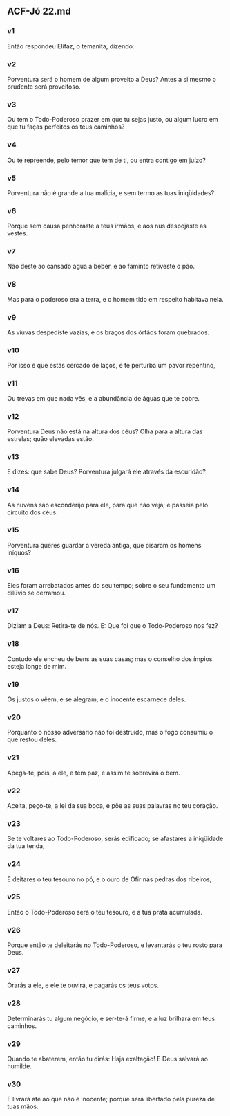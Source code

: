 ## ACF-Jó 22.md
### v1
 Então respondeu Elifaz, o temanita, dizendo:
### v2
 Porventura será o homem de algum proveito a Deus? Antes a si mesmo o prudente será proveitoso.
### v3
 Ou tem o Todo-Poderoso prazer em que tu sejas justo, ou algum lucro em que tu faças perfeitos os teus caminhos?
### v4
 Ou te repreende, pelo temor que tem de ti, ou entra contigo em juízo?
### v5
 Porventura não é grande a tua malícia, e sem termo as tuas iniqüidades?
### v6
 Porque sem causa penhoraste a teus irmãos, e aos nus despojaste as vestes.
### v7
 Não deste ao cansado água a beber, e ao faminto retiveste o pão.
### v8
 Mas para o poderoso era a terra, e o homem tido em respeito habitava nela.
### v9
 As viúvas despediste vazias, e os braços dos órfãos foram quebrados.
### v10
 Por isso é que estás cercado de laços, e te perturba um pavor repentino,
### v11
 Ou trevas em que nada vês, e a abundância de águas que te cobre.
### v12
 Porventura Deus não está na altura dos céus? Olha para a altura das estrelas; quão elevadas estão.
### v13
 E dizes: que sabe Deus? Porventura julgará ele através da escuridão?
### v14
 As nuvens são esconderijo para ele, para que não veja; e passeia pelo circuito dos céus.
### v15
 Porventura queres guardar a vereda antiga, que pisaram os homens iníquos?
### v16
 Eles foram arrebatados antes do seu tempo; sobre o seu fundamento um dilúvio se derramou.
### v17
 Diziam a Deus: Retira-te de nós. E: Que foi que o Todo-Poderoso nos fez?
### v18
 Contudo ele encheu de bens as suas casas; mas o conselho dos ímpios esteja longe de mim.
### v19
 Os justos o vêem, e se alegram, e o inocente escarnece deles.
### v20
 Porquanto o nosso adversário não foi destruído, mas o fogo consumiu o que restou deles.
### v21
 Apega-te, pois, a ele, e tem paz, e assim te sobrevirá o bem.
### v22
 Aceita, peço-te, a lei da sua boca, e põe as suas palavras no teu coração.
### v23
 Se te voltares ao Todo-Poderoso, serás edificado; se afastares a iniqüidade da tua tenda,
### v24
 E deitares o teu tesouro no pó, e o ouro de Ofir nas pedras dos ribeiros,
### v25
 Então o Todo-Poderoso será o teu tesouro, e a tua prata acumulada.
### v26
 Porque então te deleitarás no Todo-Poderoso, e levantarás o teu rosto para Deus.
### v27
 Orarás a ele, e ele te ouvirá, e pagarás os teus votos.
### v28
 Determinarás tu algum negócio, e ser-te-á firme, e a luz brilhará em teus caminhos.
### v29
 Quando te abaterem, então tu dirás: Haja exaltação! E Deus salvará ao humilde.
### v30
 E livrará até ao que não é inocente; porque será libertado pela pureza de tuas mãos.
